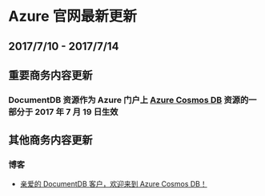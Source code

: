 <properties
	pageTitle="Azure 官网本周更新 | Azure"
    description="Azure 官网本周更新"
    services=""
    documentationCenter=""
    authors=""
    manager=""
    editor=""
    tags=""/>

<tags ms.service="weekly-updates" ms.date="" wacn.date="" wacn.lang="cn"/>

# Azure 官网最新更新
## 2017/7/10 - 2017/7/14
## 重要商务内容更新
### DocumentDB 资源作为 Azure 门户上 <a id="weekly-updates-7-17_pricing-cosmos-db" href="/pricing/details/cosmos-db/">Azure Cosmos DB</a> 资源的一部分于 2017 年 7 月 19 日生效

## 其他商务内容更新
### 博客
<ul>
<li><a id="weekly-updates-7-17_blog-WelcometoAzureCosmosDB" href="/blog/2017/07/19/WelcometoAzureCosmosDB/">亲爱的 DocumentDB 客户，欢迎来到 Azure Cosmos DB！</a></li>
</ul>

